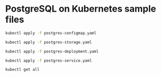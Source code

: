 # PostgreSQL on Kubernetes sample files

```bash
kubectl apply -f postgres-configmap.yaml
```

```bash
kubectl apply -f postgres-storage.yaml
```

```bash
kubectl apply -f postgres-deployment.yaml
```

```bash
kubectl apply -f postgres-service.yaml
```

```bash
kubectl get all
```
